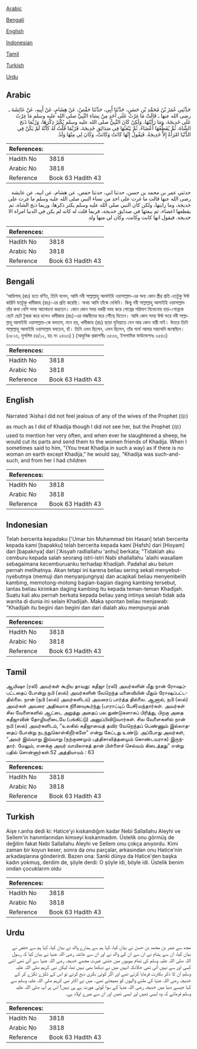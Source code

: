 [Arabic](#arabic)

[Bengali](#bengali)

[English](#english)

[Indonesian](#indonesian)

[Tamil](#tamil)

[Turkish](#turkish)

[Urdu](#urdu)

## Arabic


<div dir="rtl" lang="ar" style={{fontSize:'larger',backgroundColor:'#f8f9fa',padding:20}}>
حَدَّثَنِي عُمَرُ بْنُ مُحَمَّدِ بْنِ حَسَنٍ، حَدَّثَنَا أَبِي، حَدَّثَنَا حَفْصٌ، عَنْ هِشَامٍ، عَنْ أَبِيهِ، عَنْ عَائِشَةَ ـ رضى الله عنها ـ قَالَتْ مَا غِرْتُ عَلَى أَحَدٍ مِنْ نِسَاءِ النَّبِيِّ صلى الله عليه وسلم مَا غِرْتُ عَلَى خَدِيجَةَ، وَمَا رَأَيْتُهَا، وَلَكِنْ كَانَ النَّبِيُّ صلى الله عليه وسلم يُكْثِرُ ذِكْرَهَا، وَرُبَّمَا ذَبَحَ الشَّاةَ، ثُمَّ يُقَطِّعُهَا أَعْضَاءً، ثُمَّ يَبْعَثُهَا فِي صَدَائِقِ خَدِيجَةَ، فَرُبَّمَا قُلْتُ لَهُ كَأَنَّهُ لَمْ يَكُنْ فِي الدُّنْيَا امْرَأَةٌ إِلاَّ خَدِيجَةُ‏.‏ فَيَقُولُ إِنَّهَا كَانَتْ وَكَانَتْ، وَكَانَ لِي مِنْهَا وَلَدٌ‏.‏
</div>
<div style={{backgroundColor:'#f8f9fa',padding:20, marginBottom: 10}}><table> <thead> <tr> <th>References:</th> <th></th> </tr> </thead> <tbody><tr><td>Hadith No</td><td>3818</td></tr><tr><td>Arabic No</td><td>3818</td></tr><tr><td>Reference</td><td>Book 63 Hadith 43</td></tr></tbody></table></div>


<div dir="rtl" lang="ar" style={{fontSize:'larger',backgroundColor:'#f8f9fa',padding:20}}>
حدثني عمر بن محمد بن حسن، حدثنا ابي، حدثنا حفص، عن هشام، عن ابيه، عن عايشة رضى الله عنها قالت ما غرت على احد من نساء النبي صلى الله عليه وسلم ما غرت على خديجة، وما رايتها، ولكن كان النبي صلى الله عليه وسلم يكثر ذكرها، وربما ذبح الشاة، ثم يقطعها اعضاء، ثم يبعثها في صدايق خديجة، فربما قلت له كانه لم يكن في الدنيا امراة الا خديجة. فيقول انها كانت وكانت، وكان لي منها ولد
</div>
<div style={{backgroundColor:'#f8f9fa',padding:20, marginBottom: 10}}><table> <thead> <tr> <th>References:</th> <th></th> </tr> </thead> <tbody><tr><td>Hadith No</td><td>3818</td></tr><tr><td>Arabic No</td><td>3818</td></tr><tr><td>Reference</td><td>Book 63 Hadith 43</td></tr></tbody></table></div>

## Bengali


<div dir="ltr" lang="bn" style={{fontSize:'larger',backgroundColor:'#f8f9fa',padding:20}}>
‘আয়িশাহ্ (রাঃ) হতে বর্ণিত, তিনি বলেন, আমি নবী সাল্লাল্লাহু আলাইহি ওয়াসাল্লাম-এর অন্য কোন স্ত্রীর প্রতি এতটুকু ঈর্ষা করিনি যতটুকু খাদীজাহ (রাঃ)-এর প্রতি করেছি। অথচ আমি তাঁকে দেখিনি। কিন্তু নবী সাল্লাল্লাহু আলাইহি ওয়াসাল্লাম তাঁর কথা বেশি সময় আলোচনা করতেন। কোন কোন সময় বকরী যবহ করে গোশ্তের পরিমাণ বিবেচনায় হাড়-গোশ্তকে ছোট ছোট টুকরা করে হলেও খাদীজাহ (রাঃ)-এর বান্ধবীদের ঘরে পৌঁছে দিতেন। আমি কোন সময় ঈর্ষা ভরে নবী সাল্লাল্লাহু আলাইহি ওয়াসাল্লাম-কে বলতাম, মনে হয়, খাদীজাহ (রাঃ) ছাড়া দুনিয়াতে যেন আর কোন নারী নাই। উত্তরে তিনি সাল্লাল্লাহু আলাইহি ওয়াসাল্লাম বলতেন, হাঁ। তিনি এমন ছিলেন, এমন ছিলেন, তাঁর গর্ভে আমার সন্তানাদি জন্মেছিল। (৩৮১৬, মুসলিম ৪৪/১২, হাঃ নং ২৪৩৩) ) (আধুনিক প্রকাশনীঃ ৩৫৩৬, ইসলামিক ফাউন্ডেশনঃ ৩৫৪৩)
</div>
<div style={{backgroundColor:'#f8f9fa',padding:20, marginBottom: 10}}><table> <thead> <tr> <th>References:</th> <th></th> </tr> </thead> <tbody><tr><td>Hadith No</td><td>3818</td></tr><tr><td>Arabic No</td><td>3818</td></tr><tr><td>Reference</td><td>Book 63 Hadith 43</td></tr></tbody></table></div>

## English


<div dir="ltr" lang="en" style={{fontSize:'larger',backgroundColor:'#f8f9fa',padding:20}}>
Narrated 'Aisha:I did not feel jealous of any of the wives of the Prophet (ﷺ) as much as I did of Khadija though I did not see her, but the Prophet (ﷺ) used to mention her very often, and when ever he slaughtered a sheep, he would cut its parts and send them to the women friends of Khadija. When I sometimes said to him, "(You treat Khadija in such a way) as if there is no woman on earth except Khadija," he would say, "Khadija was such-and-such, and from her I had children
</div>
<div style={{backgroundColor:'#f8f9fa',padding:20, marginBottom: 10}}><table> <thead> <tr> <th>References:</th> <th></th> </tr> </thead> <tbody><tr><td>Hadith No</td><td>3818</td></tr><tr><td>Arabic No</td><td>3818</td></tr><tr><td>Reference</td><td>Book 63 Hadith 43</td></tr></tbody></table></div>

## Indonesian


<div dir="ltr" lang="id" style={{fontSize:'larger',backgroundColor:'#f8f9fa',padding:20}}>
Telah bercerita kepadaku ['Umar bin Muhammad bin Hasan] telah bercerita kepada kami [bapakku] telah bercerita kepada kami [Hafsh] dari [Hisyam] dari [bapaknya] dari ['Aisyah radliallahu 'anhu] berkata; "Tidaklah aku cemburu kepada salah seorang istri-istri Nabi shallallahu 'alaihi wasallam sebagaimana kecemburuanku terhadap Khadijah. Padahal aku belum pernah melihatnya. Akan tetapi ini karena beliau sering sekali menyebut-nyebutnya (memuji dan menyanjungnya) dan acapkali beliau menyembelih kambing, memotong-motong bagian-bagian daging kambing tersebut, lantas beliau kirimkan daging kambing itu kepada teman-teman Khadijah. Suatu kali aku pernah berkata kepada beliau yang intinya seolah tidak ada wanita di dunia ini selain Khadijah. Maka spontan beliau menjawab: "Khadijah itu begini dan begini dan dari dialah aku mempunyai anak
</div>
<div style={{backgroundColor:'#f8f9fa',padding:20, marginBottom: 10}}><table> <thead> <tr> <th>References:</th> <th></th> </tr> </thead> <tbody><tr><td>Hadith No</td><td>3818</td></tr><tr><td>Arabic No</td><td>3818</td></tr><tr><td>Reference</td><td>Book 63 Hadith 43</td></tr></tbody></table></div>

## Tamil


<div dir="ltr" lang="ta" style={{fontSize:'larger',backgroundColor:'#f8f9fa',padding:20}}>
ஆயிஷா (ரலி) அவர்கள் கூறிய தாவது: கதீஜா (ரலி) அவர்களின் மீது நான் ரோஷப்பட்டதைப் போன்று நபி (ஸல்) அவர்களின் வேறெந்த மனைவியின் மீதும் ரோஷப்பட்டதில்லை. நான் (நபி (ஸல்) அவர்களிடம்) அவரைப் பார்த்த தில்லை. ஆனால், நபி (ஸல்) அவர்கள் அவரை அதிகமாக நினைவுகூர்ந்து (பாராட்டிப் பேசி)வந்தார்கள். அவர்கள் சில வேளைகளில் ஆட்டை அறுத்து அதைப் பல துண்டுகளாகப் பிரித்து, பிறகு அதை கதீஜாவின் தோழியரிடையே (பங்கிட்டு) அனுப்பிவிடுவார்கள். சில வேளைகளில் நான் நபி (ஸல்) அவர்களிடம், “உலகில் கதீஜாவைத் தவிர வேறெந்தப் பெண்ணும் இல்லாததைப் போன்று நடந்துகொள்கிறீர்களே” என்று கேட்டது உண்டு. அப்போது அவர்கள், “அவர் இவ்வாறு இவ்வாறு (நற்குணமும் புத்திசாலித்தனமும் கொண்டவராக) இருந்தார். மேலும், எனக்கு அவர் வாயிலாகத் தான் பிள்ளைச் செல்வம் கிடைத்தது” என்று பதில் சொன்னார்கள்.52 அத்தியாயம் : 63
</div>
<div style={{backgroundColor:'#f8f9fa',padding:20, marginBottom: 10}}><table> <thead> <tr> <th>References:</th> <th></th> </tr> </thead> <tbody><tr><td>Hadith No</td><td>3818</td></tr><tr><td>Arabic No</td><td>3818</td></tr><tr><td>Reference</td><td>Book 63 Hadith 43</td></tr></tbody></table></div>

## Turkish


<div dir="ltr" lang="tr" style={{fontSize:'larger',backgroundColor:'#f8f9fa',padding:20}}>
Aişe r.anha dedi ki: Hatice'yi kıskandığım kadar Nebi Sallallahu Aleyhi ve Sellem'in hanımlarından kimseyi kıskanmadım. Üstelik onu görmüş de değilim fakat Nebi Sallallahu Aleyhi ve Sellem onu çokça anıyordu. Kimi zaman bir koyun keser, sonra da onu parçalar, arkasından onu Hatice'nin arkadaşlarına gönderirdi. Bazen ona: Sanki dünya da Hatice'den başka kadın yokmuş, derdim de, şöyle derdi: O şöyle idi, böyle idi. Üstelik benim ondan çocuklarım oldu
</div>
<div style={{backgroundColor:'#f8f9fa',padding:20, marginBottom: 10}}><table> <thead> <tr> <th>References:</th> <th></th> </tr> </thead> <tbody><tr><td>Hadith No</td><td>3818</td></tr><tr><td>Arabic No</td><td>3818</td></tr><tr><td>Reference</td><td>Book 63 Hadith 43</td></tr></tbody></table></div>

## Urdu


<div dir="rtl" lang="ur" style={{fontSize:'larger',backgroundColor:'#f8f9fa',padding:20}}>
مجھ سے عمر بن محمد بن حسن نے بیان کیا، کہا ہم سے ہمارے والد نے بیان کیا، کہا ہم سے حفص نے بیان کیا، ان سے ہشام نے ان سے ان کے والد نے اور ان سے عائشہ رضی اللہ عنہا نے بیان کیا کہ رسول اللہ صلی اللہ علیہ وسلم کی تمام بیویوں میں جتنی غیرت مجھے خدیجہ رضی اللہ عنہا سے آتی تھی اتنی کسی اور سے نہیں آتی تھی حالانکہ انہیں میں نے دیکھا بھی نہیں تھا، لیکن نبی کریم صلی اللہ علیہ وسلم ان کا ذکر بکثرت فرمایا کرتے تھے اور اگر کوئی بکری ذبح کرتے تو اس کے ٹکڑے ٹکڑے کر کے خدیجہ رضی اللہ عنہا کی ملنے والیوں کو بھیجتے تھے۔ میں نے اکثر نبی کریم صلی اللہ علیہ وسلم سے کہا جیسے دنیا میں خدیجہ رضی اللہ عنہا کے سوا کوئی عورت ہے ہی نہیں! اس پر آپ صلی اللہ علیہ وسلم فرماتے کہ وہ ایسی تھیں اور ایسی تھیں اور ان سے میرے اولاد ہے۔
</div>
<div style={{backgroundColor:'#f8f9fa',padding:20, marginBottom: 10}}><table> <thead> <tr> <th>References:</th> <th></th> </tr> </thead> <tbody><tr><td>Hadith No</td><td>3818</td></tr><tr><td>Arabic No</td><td>3818</td></tr><tr><td>Reference</td><td>Book 63 Hadith 43</td></tr></tbody></table></div>